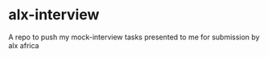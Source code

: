 # alx-interview
A repo to push my mock-interview tasks presented to me for submission by alx africa
